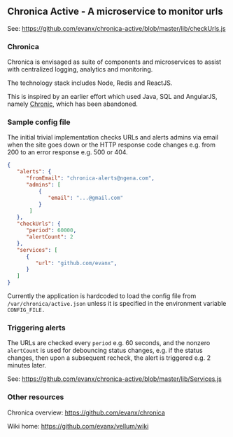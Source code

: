 
## Chronica Active - A microservice to monitor urls

See: https://github.com/evanx/chronica-active/blob/master/lib/checkUrls.js


### Chronica

Chronica is envisaged as suite of components and microservices to assist with centralized logging, analytics and monitoring.

The technology stack includes Node, Redis and ReactJS.

This is inspired by an earlier effort which used Java, SQL and AngularJS, namely <a href="https://github.com/evanx/chronic">Chronic</a>, which has been abandoned.


### Sample config file

The initial trivial implementation checks URLs and alerts admins via email when the site goes down or the HTTP response code changes e.g. from 200 to an error response e.g. 500 or 404.

```json
{
   "alerts": {
      "fromEmail": "chronica-alerts@ngena.com",
      "admins": [
          {
             "email": "...@gmail.com"
          }
       ]
   },
   "checkUrls": {
      "period": 60000,
      "alertCount": 2
   },
   "services": [
      {
         "url": "github.com/evanx",
      }
   ]
}
```

Currently the application is hardcoded to load the config file from `/var/chronica/active.json` unless it is specified in the environment variable `CONFIG_FILE.`


### Triggering alerts

The URLs are checked every `period` e.g. 60 seconds, and the nonzero `alertCount` is used for debouncing status changes, e.g. if the status changes, then upon a subsequent recheck, the alert is triggered e.g. 2 minutes later.

See: https://github.com/evanx/chronica-active/blob/master/lib/Services.js


### Other resources

Chronica overview: https://github.com/evanx/chronica

Wiki home: https://github.com/evanx/vellum/wiki

